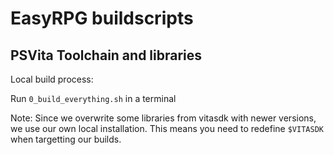 # EasyRPG buildscripts

## PSVita Toolchain and libraries

Local build process:

Run `0_build_everything.sh` in a terminal

Note: Since we overwrite some libraries from vitasdk with newer versions,
we use our own local installation. This means you need to redefine `$VITASDK`
when targetting our builds.
